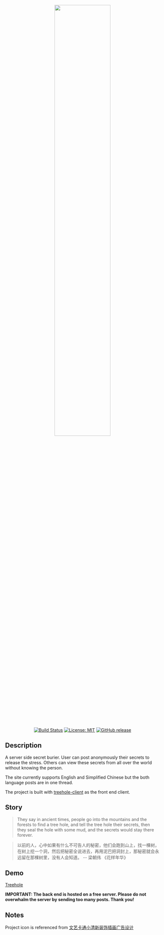 <p align="center"><img src="https://github.com/senhungwong/treehole-server/blob/master/resources/assets/images/treehole-en.png" width="60%"></p>

<p align="center">
<a href="https://travis-ci.org/travis-ci/travis-web"><img src="https://travis-ci.org/senhungwong/treehole-server.svg?branch=master" alt="Build Status"></a>
<a href="https://opensource.org/licenses/MIT"><img src="https://img.shields.io/badge/License-MIT-yellow.svg" alt="License: MIT"></a>
<a href="https://github.com/senhungwong/treehole-server/releases"><img src="https://img.shields.io/github/release/senhungwong/treehole-server.svg?label=Release" alt="GitHub release"></a>
</p>

## Description

A server side secret burier. User can post anonymously their secrets to release the stress. Others can view these secrets from all over the world without knowing the person.

The site currently supports English and Simplified Chinese but the both language posts are in one thread.

The project is built with [treehole-client](https://github.com/senhungwong/treehole-client) as the front end client.

## Story

> They say in ancient times, people go into the mountains and the forests to find a tree hole, and tell the tree hole their secrets, then they seal the hole with some mud, and the secrets would stay there forever.

> 以前的人，心中如果有什么不可告人的秘密，他们会跑到山上，找一棵树，在树上挖一个洞，然后把秘密全说进去，再用泥巴把洞封上，那秘密就会永远留在那棵树里，没有人会知道。
> -- 梁朝伟 《花样年华》

## Demo

[Treehole](http://treehole.senhung.net)

**IMPORTANT: The back end is hosted on a free server. Please do not overwhalm the server by sending too many posts. Thank you!**

## Notes

Project icon is referenced from [文艺卡通小清新装饰插画广告设计](http://588ku.com/sucai/9691411.html)
